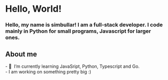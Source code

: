 <h1>Hello, World!</h1>
<h3>Hello, my name is simbullar! I am a full-stack developer. I code mainly in Python for small programs, Javascript for larger ones.</h3>


<h2>About me</h2>
- 🌱 &nbsp;I’m currently learning JavaSript, Python, Typescript and Go. <br>
- I am working on something pretty big :)
